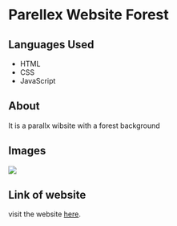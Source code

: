 <h1>Parellex Website Forest</h1>
<h2>Languages Used</h2>
<ul>
  <li>HTML</li>
  <li>CSS</li>
  <li>JavaScript</li>
</ul>
<h2>About</h2>
<p>It is a parallx wibsite with a forest background</p>
<h2>Images</h2>
<img src="./images/Screenshot (493).png">
<h2>Link of website</h2>
<p>visit the website <a href="">here</a>.</p>
